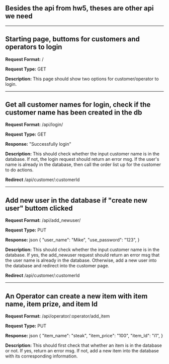 ## Besides the api from hw5, theses are other api we need

-------------------------------------------
## Starting page, buttoms for customers and operators to login
**Request Format:** /

**Request Type:** GET

**Description:** This page should show two options for customer/operator to login.

-------------------------------------------
## Get all customer names for login, check if the customer name has been created in the db
**Request Format:** /api/login/

**Request Type:** GET

**Response:** "Successfully login"

**Description:** This should check whether the input customer name is in the database. If not, the login request should return an error msg. If the user's name is already in the database, then call the order list up for the customer to do actions.

**Redirect** /api/customer/:customerId

-------------------------------------------
## Add new user in the database if "create new user" buttom clicked
**Request Format:** /api/add_newuser/

**Request Type:** PUT

**Response:** json 
{ 
  "user_name": "Mike",
  "use_password": "123",
}

**Description:**  This should check whether the input customer name is in the database. If yes, the add_newuser request should return an error msg that the user name is already in the database. Otherwise, add a new user into the database and redirect into the customer page.

**Redirect** /api/customer/:customerId

-------------------------------------------
## An Operator can create a new item with item name, item prize, and item Id

**Request Format:** /api/operator/:operator/add_item

**Request Type:** PUT

**Response:** json 
{ 
  "item_name": "steak",
  "item_price": "100",
  "item_Id": "i1",
}

**Description:** This should first check that whether an item is in the database or not. If yes, return an error msg. If not, add a new item into the database with its corresponding information.

